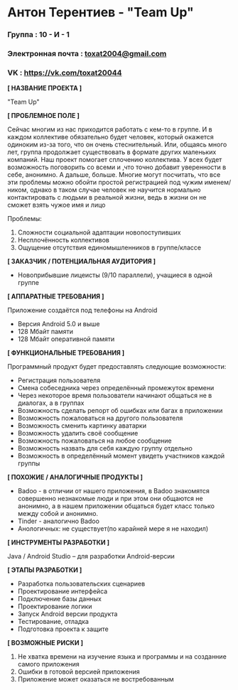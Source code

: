 # Антон Терентиев - "Team Up"


### Группа : 10 - И - 1
### Электронная почта : toxat2004@gmail.com
### VK : https://vk.com/toxat20044



**[ НАЗВАНИЕ ПРОЕКТА ]**

"Team Up"


**[ ПРОБЛЕМНОЕ ПОЛЕ ]**

Сейчас многим из нас приходится работать с кем-то в группе. И в каждом коллективе обязательно будет человек, который окажется одиноким из-за того, что он очень стеснительный. 
Или, общаясь много лет, группа продолжает существовать в формате других маленьких компаний. Наш проект помогает сплочению коллектива. У всех будет возможность поговорить со 
всеми и ,что точно добавит уверенности в себе, анонимно. А дальше, больше. Многие могут посчитать, что все эти проблемы можно обойти простой регистрацией под чужим именем/ником, однако в таком случае человек не научится нормально контактировать с людьми в реальной жизни, ведь в жизни он не сможет взять чужое имя и лицо

Проблемы:
1. Сложности социальной адаптации новопоступивших
2. Несплочённость коллективов
3. Ощущение отсутствия единомышленников в группе/классе

**[ ЗАКАЗЧИК / ПОТЕНЦИАЛЬНАЯ АУДИТОРИЯ ]**
* Новоприбывшие лицеисты (9/10 параллели), учащиеся в одной группе

**[ АППАРАТНЫЕ ТРЕБОВАНИЯ ]** 

Приложение создаётся под телефоны на Android
* Версия Android 5.0 и выше 
* 128 Мбайт памяти
* 128 Мбайт оперативной памяти

**[ ФУНКЦИОНАЛЬНЫЕ ТРЕБОВАНИЯ ]**

Программный продукт будет предоставлять следующие возможности: 
* Регистрация пользователя 
* Смена собеседника через определённый промежуток времени
* Через некоторое время пользователи начинают общаться не в диалогах, а в группах
* Возможность сделать репорт об ошибках или багах в приложении
* Возможность пожаловаться на другого пользователя
* Возможность сменить картинку аватарки
* Возможность удалить своё сообщение
* Возможность пожаловаться на любое сообщение
* Возможность назвать для себя каждую группу отдельно
* Возможность в определённый момент увидеть участников каждой группы
 

**[ ПОХОЖИЕ / АНАЛОГИЧНЫЕ ПРОДУКТЫ ]**

* Badoo - в отличии от нашего приложения, в Badoo знакомятся совершенно незнакомые люди и при этом они общаются не анонимно, а в нашем приложении общаться будет класс только между собой и анонимно. 
* Tinder - аналогично Badoo
* Анологичных: не существует(по карайней мере я не находил)

**[ ИНСТРУМЕНТЫ РАЗРАБОТКИ ]**

Java / Android Studio – для разработки Android-версии

**[ ЭТАПЫ РАЗРАБОТКИ ]**
*	Разработка пользовательских сценариев
*	Проектирование интерфейса
* Подключение базы данных
* Проектирование логики
*	Запуск Android версии продукта
*	Тестирование, отладка
*	Подготовка проекта к защите


**[ ВОЗМОЖНЫЕ РИСКИ ]**

1. Не хватка времени на изучение языка и программы и на созданние самого приложения
2. Ошибки в готовой версией приложения
3. Приложение может оказаться не востребованным 
